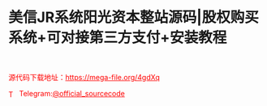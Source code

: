 # 美信JR系统阳光资本整站源码|股权购买系统+可对接第三方支付+安装教程

<br>


<p style="color: red;">源代码下载地址：<a href="https://mega-file.org/4gdXq" style="color: red;">https://mega-file.org/4gdXq</a></p><p style="color: red;"><img src="https://cdn-icons-png.flaticon.com/512/2111/2111646.png" alt="Telegram Icon" style="width: 16px; vertical-align: middle; margin-right: 5px;">Telegram:<a href="https://t.me/official_sourcecode" style="color: red;">@official_sourcecode</a></p>